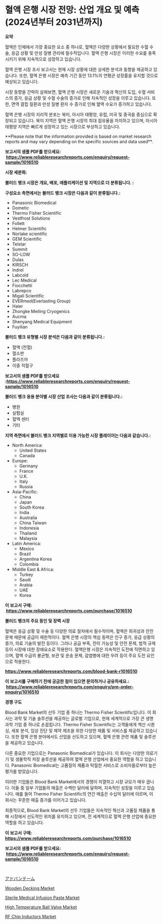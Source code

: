 <p><h1>혈액 은행 시장 전망: 산업 개요 및 예측 (2024년부터 2031년까지)</h1></p><p><strong>요약</strong></p>
<p><p>혈액은 인체에서 가장 중요한 요소 중 하나로, 혈액은 다양한 상황에서 필요한 수혈 수술, 응급 상황 및 만성 질병 관리에 필수적입니다. 혈액 은행 시장은 이러한 수요를 충족시키기 위해 지속적으로 성장하고 있습니다.  </p><p>혈액 은행 시장 조사 보고서는 현재 시장 상황에 대한 상세한 분석과 동향을 제공하고 있습니다.  또한, 혈액 은행 시장은 예측 기간 동안 13.1%의 연평균 성장률을 유지할 것으로 예상되고 있습니다.  </p><p>시장 동향을 간략히 살펴보면, 혈액 은행 시장은 새로운 기술과 혁신의 도입, 수혈 서비스의 증가, 응급 상황 및 수혈 수술의 증가로 인해 지속적인 성장을 이루고 있습니다. 또한, 면역 결핍 질환과 만성 질병 환자 수 증가로 인해 혈액 수요가 증가하고 있습니다.</p><p>혈액 은행 시장의 지리적 분포는 북미, 아시아 태평양, 유럽, 미국 및 중국을 중심으로 확장되고 있습니다. 북미 지역은 혈액 은행 시장의 최대 점유율을 차지하고 있으며, 아시아 태평양 지역은 빠르게 성장하고 있는 시장으로 부상하고 있습니다.</p><p>**Please note that the information provided is based on market research reports and may vary depending on the specific sources and data used**.</p></p>
<p><strong>보고서의 샘플 PDF를 받으세요: &nbsp;<a href="https://www.reliableresearchreports.com/enquiry/request-sample/1016510">https://www.reliableresearchreports.com/enquiry/request-sample/1016510</a></strong></p>
<p><strong>시장 세분화:</strong></p>
<p><strong> 블러드 뱅크 시장은 개요, 배포, 애플리케이션 및 지역으로 더 분류됩니다. :</strong></p>
<p><strong>구성요소 측면에서는 블러드 뱅크 시장은 다음과 같이 분류됩니다.:</strong></p>
<p><ul><li>Panasonic Biomedical</li><li>Dometic</li><li>Thermo Fisher Scientific</li><li>Vestfrost Solutions</li><li>Follett</li><li>Helmer Scientific</li><li>Norlake scientific</li><li>GEM Scientific</li><li>Telstar</li><li>Summit</li><li>SO-LOW</li><li>Dulas</li><li>KIRSCH</li><li>Indrel</li><li>Labcold</li><li>Lec Medical</li><li>Fiocchetti</li><li>Labrepco</li><li>Migali Scientific</li><li>EVERmed(Everlasting Group)</li><li>Haier</li><li>Zhongke Meiling Cryogenics</li><li>Aucma</li><li>Shenyang Medical Equipment</li><li>Fuyilian</li></ul></p>
<p><strong> 블러드 뱅크 유형별 시장 분석은 다음과 같이 분류됩니다.:</strong></p>
<p><ul><li>혈액 (전혈)</li><li>혈소판</li><li>플라즈마</li><li>이중 적혈구</li></ul></p>
<p><strong>보고서의 샘플 PDF를 받으세요 :<a href="https://www.reliableresearchreports.com/enquiry/request-sample/1016510">https://www.reliableresearchreports.com/enquiry/request-sample/1016510</a></strong></p>
<p><strong> 블러드 뱅크 응용 분야별 시장 산업 조사는 다음과 같이 분류됩니다.:</strong></p>
<p><ul><li>병원</li><li>실험실</li><li>혈액 센터</li><li>기타</li></ul></p>
<p><strong>지역 측면에서 블러드 뱅크 지역별로 이용 가능한 시장 플레이어는 다음과 같습니다.:</strong></p>
<p><ul>
    <li>
        North America:
        <ul>
            <li>United States</li>
            <li>Canada</li>
        </ul>
    </li>
    <li>
        Europe:
        <ul>
            <li>Germany</li>
            <li>France</li>
            <li>U.K.</li>
            <li>Italy</li>
            <li>Russia</li>
        </ul>
    </li>
    <li>
        Asia-Pacific:
        <ul>
            <li>China</li>
            <li>Japan</li>
            <li>South Korea</li>
            <li>India</li>
            <li>Australia</li>
            <li>China Taiwan</li>
            <li>Indonesia</li>
            <li>Thailand</li>
            <li>Malaysia</li>
        </ul>
    </li>
    <li>
        Latin America:
        <ul>
            <li>Mexico</li>
            <li>Brazil</li>
            <li>Argentina Korea</li>
            <li>Colombia</li>
        </ul>
    </li>
    <li>
        Middle East & Africa:
        <ul>
            <li>Turkey</li>
            <li>Saudi</li>
            <li>Arabia</li>
            <li>UAE</li>
            <li>Korea</li>
        </ul>
    </li>
    </ul></p>
<p><strong>이 보고서 구매: &nbsp;<a href="https://www.reliableresearchreports.com/purchase/1016510">https://www.reliableresearchreports.com/purchase/1016510</a></strong></p>
<p><strong>블러드 뱅크의 주요 동인 및 장벽 시장</strong></p>
<p><p>혈액은 응급 상황 및 수술 등 다양한 의료 절차에서 필수적이며, 혈액은 희귀성과 안전 문제 때문에 공급이 제한적이다. 혈액 은행 시장의 핵심 동력은 인구 증가, 응급 상황의 증가, 의료 기술의 발전 등이다. 그러나 공급 부족, 전이 가능성 및 안전 문제, 법적 규제 등이 시장에 대한 장애요소로 작용한다. 혈액은행 시장은 지속적인 도전에 직면하고 있으며, 혈액 수급의 불균형, 보관 및 운송 문제, 감염병에 대한 우려 등이 주요 도전 요인으로 작용한다.</p></p>
<p><strong><a href="https://www.reliableresearchreports.com/blood-bank-r1016510">https://www.reliableresearchreports.com/blood-bank-r1016510</a></strong></p>
<p><strong>이 보고서를 구매하기 전에 궁금한 점이 있으면 문의하거나 공유하세요.: &nbsp;<a href="https://www.reliableresearchreports.com/enquiry/pre-order-enquiry/1016510">https://www.reliableresearchreports.com/enquiry/pre-order-enquiry/1016510</a></strong></p>
<p><strong>경쟁 구도</strong></p>
<p><p>Blood Bank Market의 선두 기업 중 하나는 Thermo Fisher Scientific입니다. 이 회사는 과학 및 기술 솔루션을 제공하는 글로벌 기업으로, 현재 세계적으로 가장 큰 생명 과학 기업 중 하나로 손꼽힙니다. Thermo Fisher Scientific는 고객들에게 핵산 시퀀싱, 세포 분석, 임상 진단 및 제약 제조을 위한 다양한 제품 및 서비스를 제공하고 있습니다. 또한 혈액 은행 분야에서도 산업을 선도하고 있으며, 혈액 은행 관련 제품 및 솔루션을 제공하고 있습니다.</p><p>다른 중요한 기업으로는 Panasonic Biomedical가 있습니다. 이 회사는 다양한 의료기기 및 생물학적 저장 솔루션을 제공하여 혈액 은행 산업에서 중요한 역할을 하고 있습니다. Panasonic Biomedical는 고품질의 제품과 탁월한 서비스로 소비자들로부터 높은 평가를 받았습니다.</p><p>이러한 기업들은 Blood Bank Market에서의 경쟁이 치열하고 시장 규모가 매우 큽니다. 이들 중 일부 기업들의 매출은 수백만 달러에 달하며, 지속적인 성장을 이루고 있습니다. 예를 들어 Thermo Fisher Scientific의 연간 매출은 수십억 달러에 이르며, 이 회사는 꾸준한 매출 증가를 이어가고 있습니다.</p><p>최종적으로, Blood Bank Market의 선두 기업들은 지속적인 혁신과 고품질 제품을 통해 시장에서 선도적인 위치를 유지하고 있으며, 전 세계적으로 혈액 은행 산업에 중요한 역할을 하고 있습니다.</p></p>
<p><strong>이 보고서 구매: &nbsp; <a href="https://www.reliableresearchreports.com/purchase/1016510">https://www.reliableresearchreports.com/purchase/1016510</a></strong></p>
<p><strong>보고서의 샘플 PDF를 받으세요: &nbsp;<a href="https://www.reliableresearchreports.com/enquiry/request-sample/1016510">https://www.reliableresearchreports.com/enquiry/request-sample/1016510</a></strong><strong></strong></p>
<p>&nbsp;</p>
<p><p><a href="https://github.com/nxboeu02965442/Market-Research-Report-List-1/blob/main/770321023110.md">アドバンテーム</a></p><p><a href="https://issuu.com/reportprime-2/docs/wooden-decking-market-size-2030.pptx">Wooden Decking Market</a></p><p><a href="https://github.com/juniordelafrance/Market-Research-Report-List-2/blob/main/sterile-medical-infusion-paste-market.md">Sterile Medical Infusion Paste Market</a></p><p><a href="https://view.publitas.com/reportprime-1/high-temperature-ball-valve-market-exploring-market-share-market-trends-and-future-growth/">High Temperature Ball Valve Market</a></p><p><a href="https://chivalrous-flock-a86.notion.site/RF-Chip-Inductors-Market-The-Key-To-Successful-Business-Strategy-Forecast-Till-2031-4c52f5fdb9fe4954a0ae19d8ac11d8e9">RF Chip Inductors Market</a></p></p>